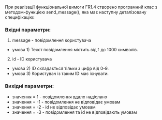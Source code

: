 При реалізації функціональної вимоги FR1.4 створено програмний клас з методом-функцією send_message(), яка має наступну деталізовану специфікацію:
### Вхідні параметри:
1) message - повідомлення користувача
- умова 1) Текст повідомлення містить від 1 до 1000 символів.

2) id - ID користувача
- умова 2) ID складається тільки з цифр від 0-9.
- умова 3) Користувач із таким ID має існувати.

### Вихідні параметри:
- значення = 1 - повідомлення вдало надіслано
- значення = -1 - повідомлення не відповідає умовам
- значення = -2 - id не відповідає умовам
- значення = -3 - повідомлення та id не відповідають умовам
